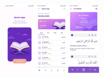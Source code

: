 <p float="left">
  <img src="https://github.com/nurhamidqq/quran/blob/master/ss/1.jpeg" width="100" />
  <img src="https://github.com/nurhamidqq/quran/blob/master/ss/2.jpeg" width="100" /> 
  <img src="https://github.com/nurhamidqq/quran/blob/master/ss/3.jpeg" width="100" />
</p>
